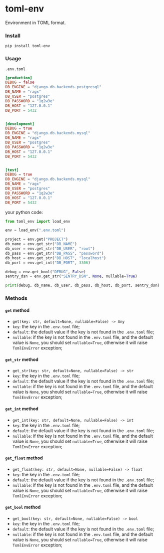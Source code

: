# toml-env
Environment in TOML format.

### Install
```shell
pip install toml-env
```

### Usage
`.env.toml` 
```toml
[production]
DEBUG = false
DB_ENGINE = "django.db.backends.postgresql"
DB_NAME = "ragx"
DB_USER = "postgres"
DB_PASSWORD = "1q2w3e"
DB_HOST = "127.0.0.1"
DB_PORT = 5432


[development]
DEBUG = true
DB_ENGINE = "django.db.backends.mysql"
DB_NAME = "ragx"
DB_USER = "postgres"
DB_PASSWORD = "1q2w3e"
DB_HOST = "127.0.0.1"
DB_PORT = 5432


[test]
DEBUG = true
DB_ENGINE = "django.db.backends.mysql"
DB_NAME = "ragx"
DB_USER = "postgres"
DB_PASSWORD = "1q2w3e"
DB_HOST = "127.0.0.1"
DB_PORT = 5432
```

your python code:
```python
from toml_env import load_env

env = load_env(".env.toml")

project = env.get("PROJECT")
db_name = env.get_str("DB_NAME")
db_user = env.get_str("DB_USER", "root")
db_pass = env.get_str("DB_PASS", "password")
db_host = env.get_str("DB_HOST", "localhost")
db_port = env.get_int("DB_PORT", 3306)

debug = env.get_bool("DEBUG", False)
sentry_dsn = env.get_str("SENTRY_DSN", None, nullable=True)

print(debug, db_name, db_user, db_pass, db_host, db_port, sentry_dsn)
```

### Methods
#### `get` method
- `get(key: str, default=None, nullable=False) -> Any`
- `key`: the key in the `.env.toml` file;
- `default`: the default value if the key is not found in the `.env.toml` file;
- `nullable`: if the key is not found in the `.env.toml` file, and the default value is `None`, you should set `nullable=True`, otherwise it will raise `TomlEnvError` exception;

#### `get_str` method
- `get_str(key: str, default=None, nullable=False) -> str`
- `key`: the key in the `.env.toml` file;
- `default`: the default value if the key is not found in the `.env.toml` file;
- `nullable`: if the key is not found in the `.env.toml` file, and the default value is `None`, you should set `nullable=True`, otherwise it will raise `TomlEnvError` exception;

#### `get_int` method
- `get_int(key: str, default=None, nullable=False) -> int`
- `key`: the key in the `.env.toml` file;
- `default`: the default value if the key is not found in the `.env.toml` file;
- `nullable`: if the key is not found in the `.env.toml` file, and the default value is `None`, you should set `nullable=True`, otherwise it will raise `TomlEnvError` exception;

#### `get_float` method
- `get_float(key: str, default=None, nullable=False) -> float`
- `key`: the key in the `.env.toml` file;
- `default`: the default value if the key is not found in the `.env.toml` file;
- `nullable`: if the key is not found in the `.env.toml` file, and the default value is `None`, you should set `nullable=True`, otherwise it will raise `TomlEnvError` exception;

#### `get_bool` method
- `get_bool(key: str, default=None, nullable=False) -> bool`
- `key`: the key in the `.env.toml` file;
- `default`: the default value if the key is not found in the `.env.toml` file;
- `nullable`: if the key is not found in the `.env.toml` file, and the default value is `None`, you should set `nullable=True`, otherwise it will raise `TomlEnvError` exception;
